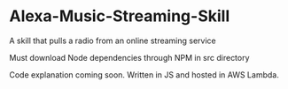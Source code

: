 # Alexa-Music-Streaming-Skill
A skill that pulls a radio from an online streaming service

Must download Node dependencies through NPM in src directory

Code explanation coming soon. Written in JS and hosted in AWS Lambda.


